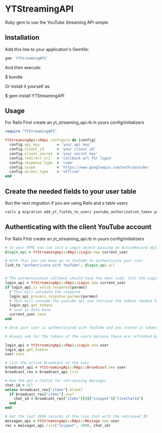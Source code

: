 # YTStreamingAPI

Ruby gem to use the YouTube Streaming API simple

## Installation

Add this line to your application's Gemfile:

```ruby
gem 'YTStreamingAPI'
```

And then execute:

$ bundle

Or install it yourself as:

$ gem install YTStreamingAPI

## Usage

For Rails First create an yt_streaming_api.rb in yours config/initializers

```ruby
require "YTStreamingAPI"

YtStreamingApi::RApi.configure do |config|
  config.api_key        = 'your api key'
  config.client_id      = 'your client id'
  config.client_secret  = 'your secret key'
  config.redirect_uri   = 'callback url for login'
  config.response_type  = 'code'
  config.scope          = 'https://www.googleapis.com/auth/youtube'
  config.access_type    = 'offline'
end
```

## Create the needed fields to your user table

Run the next migration if you are using Rails and a table users

```ruby
rails g migration add_yt_fields_to_users youtube_authorization_token youtube_access_token youtube_reset_token testing:boolean
```

## Authenticating with the client YouTube account

For Rails First create an yt_streaming_api.rb in yours config/initializers

```ruby
# In your HTML you can init a Login object passing an ActiveRecord object of your users
@login_api = YtStreamingApi::RApi::Login.new current_user

# With this you can know go to YouTube to authenticate your user.
link_to "Authenticate with YouTube", @login_api.url


# The authentication callback should have the next code, Init the Login object passing an ActiveRecord object of your users
login_api = YtStreamingApi::RApi::Login.new current_user
if login_api.is_valid_response(params)
  # This will validate the response
  login_api.process_response_params(params)
  # This will consume the youtube api and retrieve the tokens needed for the user connection
  login_api.get_tokens
  # save in data base
  current_user.save
end

# Once your user is authenticated with YouTube and you stored it tokens in database, then you can start using the next api methods.

# Always ask for the tokens of the users because these are refreshed by YouTube every hour.

login_api = YtStreamingApi::RApi::Login.new user
login_api.get_tokens
user.save

# List the active Broadcast of the user
broadcast_api = YtStreamingApi::RApi::Broadcast.new user
broadcast_res = broadcast_api.list

# How the get a ChatId for retrieveing messages
chat_id = nil
unless broadcast_res["items"].blank?
  if broadcast_res["items"].any?
    chat_id = broadcast_res["items"][0]["snippet"]["liveChatId"]
  end
end

# Get the last 2000 records of the live chat with the retrieved ID
messages_api = YtStreamingApi::RApi::Message.new user
res = messages_api.list("snippet", 2000, chat_id)

```
